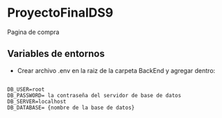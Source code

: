 # ProyectoFinalDS9
Pagina de compra

## Variables de entornos
* Crear archivo .env en la raiz de la carpeta BackEnd y agregar dentro:
```

DB_USER=root
DB_PASSWORD= la contraseña del servidor de base de datos 
DB_SERVER=localhost
DB_DATABASE= {nombre de la base de datos}
```